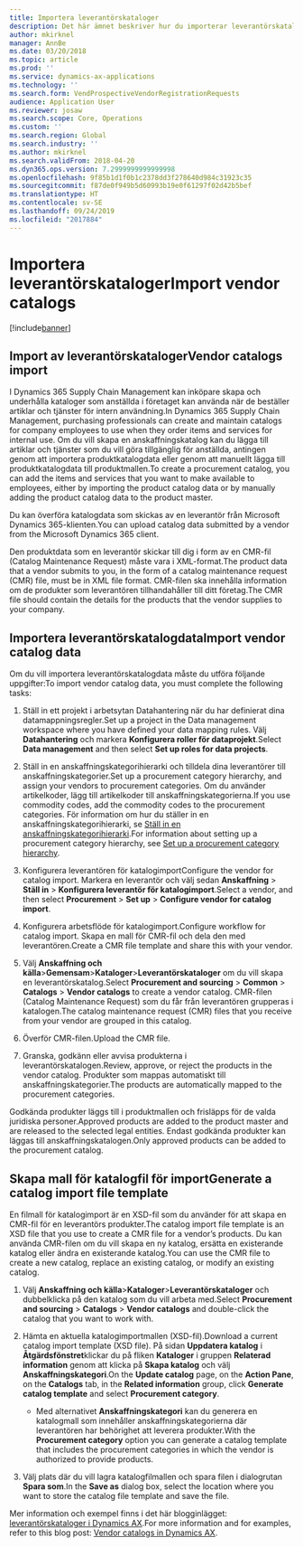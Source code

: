 ```yaml
---
title: Importera leverantörskataloger
description: Det här ämnet beskriver hur du importerar leverantörskatalogdata.
author: mkirknel
manager: AnnBe
ms.date: 03/20/2018
ms.topic: article
ms.prod: ''
ms.service: dynamics-ax-applications
ms.technology: ''
ms.search.form: VendProspectiveVendorRegistrationRequests
audience: Application User
ms.reviewer: josaw
ms.search.scope: Core, Operations
ms.custom: ''
ms.search.region: Global
ms.search.industry: ''
ms.author: mkirknel
ms.search.validFrom: 2018-04-20
ms.dyn365.ops.version: 7.2999999999999998
ms.openlocfilehash: 9f85b1d1f0b1c2378dd3f278640d984c31923c35
ms.sourcegitcommit: f87de0f949b5d60993b19e0f61297f02d42b5bef
ms.translationtype: HT
ms.contentlocale: sv-SE
ms.lasthandoff: 09/24/2019
ms.locfileid: "2017884"
---
```

# <a name="import-vendor-catalogs"></a><span data-ttu-id="43d84-103">Importera leverantörskataloger</span><span class="sxs-lookup"><span data-stu-id="43d84-103">Import vendor catalogs</span></span>
[!include[banner](../includes/banner.md)]

## <a name="vendor-catalogs-import"></a><span data-ttu-id="43d84-104">Import av leverantörskataloger</span><span class="sxs-lookup"><span data-stu-id="43d84-104">Vendor catalogs import</span></span>

<span data-ttu-id="43d84-105">I Dynamics 365 Supply Chain Management kan inköpare skapa och underhålla kataloger som anställda i företaget kan använda när de beställer artiklar och tjänster för intern användning.</span><span class="sxs-lookup"><span data-stu-id="43d84-105">In Dynamics 365 Supply Chain Management, purchasing professionals can create and maintain catalogs for company employees to use when they order items and services for internal use.</span></span> <span data-ttu-id="43d84-106">Om du vill skapa en anskaffningskatalog kan du lägga till artiklar och tjänster som du vill göra tillgänglig för anställda, antingen genom att importera produktkatalogdata eller genom att manuellt lägga till produktkatalogdata till produktmallen.</span><span class="sxs-lookup"><span data-stu-id="43d84-106">To create a procurement catalog, you can add the items and services that you want to make available to employees, either by importing the product catalog data or by manually adding the product catalog data to the product master.</span></span> 

<span data-ttu-id="43d84-107">Du kan överföra katalogdata som skickas av en leverantör från Microsoft Dynamics 365-klienten.</span><span class="sxs-lookup"><span data-stu-id="43d84-107">You can upload catalog data submitted by a vendor from the Microsoft Dynamics 365 client.</span></span>

<span data-ttu-id="43d84-108">Den produktdata som en leverantör skickar till dig i form av en CMR-fil (Catalog Maintenance Request) måste vara i XML-format.</span><span class="sxs-lookup"><span data-stu-id="43d84-108">The product data that a vendor submits to you, in the form of a catalog maintenance request (CMR) file, must be in XML file format.</span></span> <span data-ttu-id="43d84-109">CMR-filen ska innehålla information om de produkter som leverantören tillhandahåller till ditt företag.</span><span class="sxs-lookup"><span data-stu-id="43d84-109">The CMR file should contain the details for the products that the vendor supplies to your company.</span></span>

## <a name="import-vendor-catalog-data"></a><span data-ttu-id="43d84-110">Importera leverantörskatalogdata</span><span class="sxs-lookup"><span data-stu-id="43d84-110">Import vendor catalog data</span></span>

<span data-ttu-id="43d84-111">Om du vill importera leverantörskatalogdata måste du utföra följande uppgifter:</span><span class="sxs-lookup"><span data-stu-id="43d84-111">To import vendor catalog data, you must complete the following tasks:</span></span>

1.  <span data-ttu-id="43d84-112">Ställ in ett projekt i arbetsytan Datahantering när du har definierat dina datamappningsregler.</span><span class="sxs-lookup"><span data-stu-id="43d84-112">Set up a project in the Data management workspace where you have defined your data mapping rules.</span></span> <span data-ttu-id="43d84-113">Välj **Datahantering** och markera **Konfigurera roller för dataprojekt**.</span><span class="sxs-lookup"><span data-stu-id="43d84-113">Select **Data management** and then select **Set up roles for data projects**.</span></span> 

2.  <span data-ttu-id="43d84-114">Ställ in en anskaffningskategorihierarki och tilldela dina leverantörer till anskaffningskategorier.</span><span class="sxs-lookup"><span data-stu-id="43d84-114">Set up a procurement category hierarchy, and assign your vendors to procurement categories.</span></span> <span data-ttu-id="43d84-115">Om du använder artikelkoder, lägg till artikelkoder till anskaffningskategorierna.</span><span class="sxs-lookup"><span data-stu-id="43d84-115">If you use commodity codes, add the commodity codes to the procurement categories.</span></span> <span data-ttu-id="43d84-116">För information om hur du ställer in en anskaffningskategorihierarki, se [Ställ in en anskaffningskategorihierarki](../procurement/tasks/set-up-procurement-category-hierarchy.md).</span><span class="sxs-lookup"><span data-stu-id="43d84-116">For information about setting up a procurement category hierarchy, see [Set up a procurement category hierarchy](../procurement/tasks/set-up-procurement-category-hierarchy.md).</span></span>

3.  <span data-ttu-id="43d84-117">Konfigurera leverantören för katalogimport</span><span class="sxs-lookup"><span data-stu-id="43d84-117">Configure the vendor for catalog import.</span></span> <span data-ttu-id="43d84-118">Markera en leverantör och välj sedan **Anskaffning** > **Ställ in** > **Konfigurera leverantör för katalogimport**.</span><span class="sxs-lookup"><span data-stu-id="43d84-118">Select a vendor, and then select **Procurement** > **Set up** > **Configure vendor for catalog import**.</span></span>

4.  <span data-ttu-id="43d84-119">Konfigurera arbetsflöde för katalogimport.</span><span class="sxs-lookup"><span data-stu-id="43d84-119">Configure workflow for catalog import.</span></span> <span data-ttu-id="43d84-120">Skapa en mall för CMR-fil och dela den med leverantören.</span><span class="sxs-lookup"><span data-stu-id="43d84-120">Create a CMR file template and share this with your vendor.</span></span>

5.  <span data-ttu-id="43d84-121">Välj **Anskaffning och källa**\>**Gemensam**\>**Kataloger**\>**Leverantörskataloger** om du vill skapa en leverantörskatalog.</span><span class="sxs-lookup"><span data-stu-id="43d84-121">Select **Procurement and sourcing** \> **Common** \> **Catalogs** \> **Vendor catalogs** to create a vendor catalog.</span></span> <span data-ttu-id="43d84-122">CMR-filen (Catalog Maintenance Request) som du får från leverantören grupperas i katalogen.</span><span class="sxs-lookup"><span data-stu-id="43d84-122">The catalog maintenance request (CMR) files that you receive from your vendor are grouped in this catalog.</span></span> 

6.  <span data-ttu-id="43d84-123">Överför CMR-filen.</span><span class="sxs-lookup"><span data-stu-id="43d84-123">Upload the CMR file.</span></span>

7.  <span data-ttu-id="43d84-124">Granska, godkänn eller avvisa produkterna i leverantörskatalogen.</span><span class="sxs-lookup"><span data-stu-id="43d84-124">Review, approve, or reject the products in the vendor catalog.</span></span> <span data-ttu-id="43d84-125">Produkter som mappas automatiskt till anskaffningskategorier.</span><span class="sxs-lookup"><span data-stu-id="43d84-125">The products are automatically mapped to the procurement categories.</span></span> 
    
<span data-ttu-id="43d84-126">Godkända produkter läggs till i produktmallen och frisläpps för de valda juridiska personer.</span><span class="sxs-lookup"><span data-stu-id="43d84-126">Approved products are added to the product master and are released to the selected legal entities.</span></span> <span data-ttu-id="43d84-127">Endast godkända produkter kan läggas till anskaffningskatalogen.</span><span class="sxs-lookup"><span data-stu-id="43d84-127">Only approved products can be added to the procurement catalog.</span></span>

## <a name="generate-a-catalog-import-file-template"></a><span data-ttu-id="43d84-128">Skapa mall för katalogfil för import</span><span class="sxs-lookup"><span data-stu-id="43d84-128">Generate a catalog import file template</span></span>

<span data-ttu-id="43d84-129">En filmall för katalogimport är en XSD-fil som du använder för att skapa en CMR-fil för en leverantörs produkter.</span><span class="sxs-lookup"><span data-stu-id="43d84-129">The catalog import file template is an XSD file that you use to create a CMR file for a vendor’s products.</span></span> <span data-ttu-id="43d84-130">Du kan använda CMR-filen om du vill skapa en ny katalog, ersätta en existerande katalog eller ändra en existerande katalog.</span><span class="sxs-lookup"><span data-stu-id="43d84-130">You can use the CMR file to create a new catalog, replace an existing catalog, or modify an existing catalog.</span></span>

1.  <span data-ttu-id="43d84-131">Välj **Anskaffning och källa**\>**Kataloger**\>**Leverantörskataloger** och dubbelklicka på den katalog som du vill arbeta med.</span><span class="sxs-lookup"><span data-stu-id="43d84-131">Select **Procurement and sourcing** \> **Catalogs** \> **Vendor catalogs** and double-click the catalog that you want to work with.</span></span>

2.  <span data-ttu-id="43d84-132">Hämta en aktuella katalogimportmallen (XSD-fil).</span><span class="sxs-lookup"><span data-stu-id="43d84-132">Download a current catalog import template (XSD file).</span></span> <span data-ttu-id="43d84-133">På sidan **Uppdatera katalog** i **Åtgärdsfönstret**klickar du på fliken **Kataloger** i gruppen **Relaterad information** genom att klicka på **Skapa katalog** och välj **Anskaffningskategori**.</span><span class="sxs-lookup"><span data-stu-id="43d84-133">On the **Update catalog** page, on the **Action Pane**, on the **Catalogs** tab, in the **Related information** group, click **Generate catalog template** and select **Procurement category**.</span></span>

    -   <span data-ttu-id="43d84-134">Med alternativet **Anskaffningskategori** kan du generera en katalogmall som innehåller anskaffningskategorierna där leverantören har behörighet att leverera produkter.</span><span class="sxs-lookup"><span data-stu-id="43d84-134">With the **Procurement category** option you can generate a catalog template that includes the procurement categories in which the vendor is authorized to provide products.</span></span>

3. <span data-ttu-id="43d84-135">Välj plats där du vill lagra katalogfilmallen och spara filen i dialogrutan **Spara som**.</span><span class="sxs-lookup"><span data-stu-id="43d84-135">In the **Save as** dialog box, select the location where you want to store the catalog file template and save the file.</span></span>

<span data-ttu-id="43d84-136">Mer information och exempel finns i det här blogginlägget: [leverantörskataloger i Dynamics AX](https://blogs.msdn.microsoft.com/dynamicsaxscm/2016/05/25/vendor-catalogs-in-dynamics-ax/).</span><span class="sxs-lookup"><span data-stu-id="43d84-136">For more information and for examples, refer to this blog post: [Vendor catalogs in Dynamics AX](https://blogs.msdn.microsoft.com/dynamicsaxscm/2016/05/25/vendor-catalogs-in-dynamics-ax/).</span></span>
